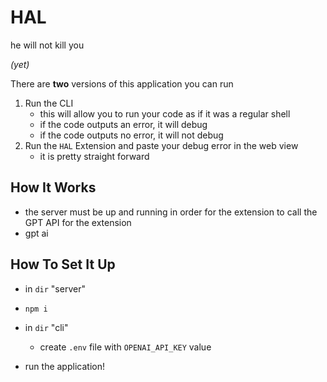 # HAL
he will not kill you

*(yet)*

There are **two** versions of this application you can run
1) Run the CLI
    - this will allow you to run your code as if it was a regular shell
    - if the code outputs an error, it will debug
    - if the code outputs no error, it will not debug
2) Run the `HAL` Extension and paste your debug error in the web view
    - it is pretty straight forward

## How It Works
- the server must be up and running in order for the extension to call the GPT API for the extension
- gpt ai

## How To Set It Up
- in `dir` "server"
- `npm i`

- in `dir` "cli"
    - create `.env` file with `OPENAI_API_KEY` value
 
- run the application!
